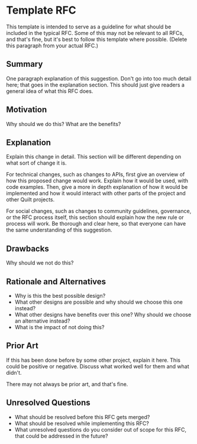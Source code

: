 # Template RFC

This template is intended to serve as a guideline for what should be included
in the typical RFC. Some of this may not be relevant to all RFCs, and that's
fine, but it's best to follow this template where possible. (Delete this
paragraph from your actual RFC.)

## Summary

One paragraph explanation of this suggestion. Don't go into too much detail
here; that goes in the explanation section. This should just give readers a
general idea of what this RFC does.


## Motivation

Why should we do this? What are the benefits?


## Explanation

Explain this change in detail. This section will be different depending on what
sort of change it is.

For technical changes, such as changes to APIs, first give an overview of how
this proposed change would work. Explain how it would be used, with code
examples. Then, give a more in depth explanation of how it would be implemented
and how it would interact with other parts of the project and other Quilt
projects.

For social changes, such as changes to community guidelines, governance, or the
RFC process itself, this section should explain how the new rule or process
will work. Be thorough and clear here, so that everyone can have the same
understanding of this suggestion.


## Drawbacks

Why should we not do this?


## Rationale and Alternatives

- Why is this the best possible design?
- What other designs are possible and why should we choose this one instead?
- What other designs have benefits over this one? Why should we choose an
  alternative instead?
- What is the impact of not doing this?


## Prior Art

If this has been done before by some other project, explain it here. This could
be positive or negative. Discuss what worked well for them and what didn't.

There may not always be prior art, and that's fine.


## Unresolved Questions

- What should be resolved before this RFC gets merged?
- What should be resolved while implementing this RFC?
- What unresolved questions do you consider out of scope for this RFC, that
  could be addressed in the future?
